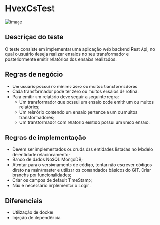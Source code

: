 # HvexCsTest
![image](https://user-images.githubusercontent.com/118115911/208239826-a8ab36de-9142-4469-bc3a-a8ff137f3656.png)

## Descrição do teste
O teste consiste em implementar uma aplicação web backend Rest Api, no qual o usuário deseja realizar ensaios no seu transformador e posteriormente emitir relatórios dos ensaios realizados.

## Regras de negócio
- Um usuário possui no mínimo zero ou muitos transformadores
- Cada transformador pode ter zero ou muitos ensaios de rotina. 
- Para emitir um relatório deve seguir a seguinte regra:
  - Um transformador que possui um ensaio pode emitir um ou muitos relatórios;
  - Um relatório contendo um ensaio pertence a um ou muitos transformadores;
  - Um transformador com relatório emitido possui um único ensaio.

## Regras de implementação
- Devem ser implementados os cruds das entidades listadas no Modelo de entidade relacionamento;
- Banco de dados NoSQL MongoDB;
- Atentar para o versionamento de código, tentar não escrever códigos direto na main/master e utilizar os comandados básicos do GIT. Criar branchs por funcionalidades;
- Criar os campos de default TimeStamp;
- Não é necessário implementar o Login.

## Diferenciais
- Utilização de docker
- Injeção de dependência
